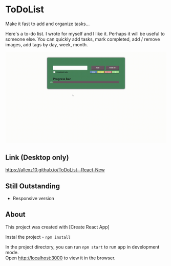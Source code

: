 # ToDoList

Make it fast to add and organize tasks...

Here's a to-do list.
I wrote for myself and I like it. Perhaps it will be useful to someone else.
You can quickly add tasks, mark completed, add / remove images, add tags by day, week, month.


![Header](https://github.com/allexz10/allexz10/blob/main/assets/React-App-Google-Chrome-2021-12-28-13-39-03_1.gif)

## Link (Desktop only)

https://allexz10.github.io/ToDoList--React-New

## Still Outstanding

- Responsive version

## About

This project was created with [Create React App]

Instal the project - `npm install`

In the project directory, you can run `npm start` to run app in development mode.<br>
Open [http://localhost:3000](http://localhost:3000) to view it in the browser.
